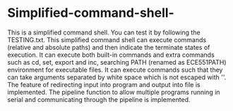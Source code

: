 # Simplified-command-shell-
This is a simplified command shell.
You can test it by following the TESTING.txt.
This simplified command shell can execute commands (relative and absolute paths) and then indicate the terminate states of execution.
It can execute both built-in commands and extra commands such as cd, set, export and inc, searching PATH (renamed as ECE551PATH) environment for executable files.
It can execute commands such that they can take arguments separated by white space which is not escaped with '\'.
The feature of redirecting input into program and output into file is implemented. 
The pipeline function to allow multiple programs running in serial and communicating through the pipeline is implemented.
